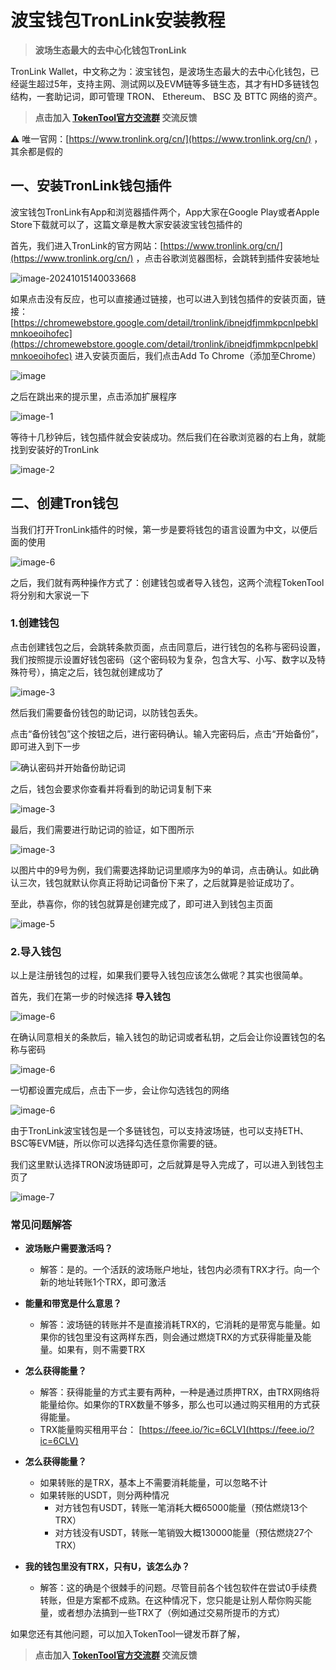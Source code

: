 

# 波宝钱包TronLink安装教程

> **波场生态最大的去中心化钱包TronLink**

TronLink Wallet，中文称之为：波宝钱包，是波场生态最大的去中心化钱包，已经诞生超过5年，支持主网、测试网以及EVM链等多链生态，其才有HD多链钱包结构，一套助记词，即可管理 TRON、 Ethereum、 BSC 及 BTTC 网络的资产。

> **点击加入 [TokenTool官方交流群](https://t.me/tokentool_app) 交流反馈**

⚠️ 唯一官网：[https://www.tronlink.org/cn/](https://www.tronlink.org/cn/) ，其余都是假的



## 一、安装TronLink钱包插件

波宝钱包TronLink有App和浏览器插件两个，App大家在Google Play或者Apple Store下载就可以了，这篇文章是教大家安装波宝钱包插件的

首先，我们进入TronLink的官方网站：[https://www.tronlink.org/cn/](https://www.tronlink.org/cn/) ，点击谷歌浏览器图标，会跳转到插件安装地址

![image-20241015140033668](../.gitbook/assets/tron/image-20241015140033668.png)

如果点击没有反应，也可以直接通过链接，也可以进入到钱包插件的安装页面，链接：[https://chromewebstore.google.com/detail/tronlink/ibnejdfjmmkpcnlpebklmnkoeoihofec](https://chromewebstore.google.com/detail/tronlink/ibnejdfjmmkpcnlpebklmnkoeoihofec)  进入安装页面后，我们点击Add To Chrome（添加至Chrome）



![image](../.gitbook/assets/tron/image.png)



之后在跳出来的提示里，点击添加扩展程序



![image-1](../.gitbook/assets/tron/image-1.png)

等待十几秒钟后，钱包插件就会安装成功。然后我们在谷歌浏览器的右上角，就能找到安装好的TronLink

![image-2](../.gitbook/assets/tron/image-2.png)



## 二、创建Tron钱包

当我们打开TronLink插件的时候，第一步是要将钱包的语言设置为中文，以便后面的使用

![image-6](../.gitbook/assets/tron/image.avif.png)

之后，我们就有两种操作方式了：创建钱包或者导入钱包，这两个流程TokenTool将分别和大家说一下

###  1.创建钱包

点击创建钱包之后，会跳转条款页面，点击同意后，进行钱包的名称与密码设置，我们按照提示设置好钱包密码（这个密码较为复杂，包含大写、小写、数字以及特殊符号），搞定之后，钱包就创建成功了

![image-3](../.gitbook/assets/tron/image-3.png)

然后我们需要备份钱包的助记词，以防钱包丢失。

点击“备份钱包”这个按钮之后，进行密码确认。输入完密码后，点击“开始备份”，即可进入到下一步



![确认密码并开始备份助记词](../.gitbook/assets/tron/image-1.avif.png)

之后，钱包会要求你查看并将看到的助记词复制下来

![image-3](../.gitbook/assets/tron/image-2.avif.png)

最后，我们需要进行助记词的验证，如下图所示

![image-3](../.gitbook/assets/tron/image-4.png)

以图片中的9号为例，我们需要选择助记词里顺序为9的单词，点击确认。如此确认三次，钱包就默认你真正将助记词备份下来了，之后就算是验证成功了。

至此，恭喜你，你的钱包就算是创建完成了，即可进入到钱包主页面

![image-5](../.gitbook/assets/tron/image-5.png)

### 2.导入钱包

以上是注册钱包的过程，如果我们要导入钱包应该怎么做呢？其实也很简单。

首先，我们在第一步的时候选择 **导入钱包**

![image-6](../.gitbook/assets/tron/image-6.png)

在确认同意相关的条款后，输入钱包的助记词或者私钥，之后会让你设置钱包的名称与密码

![image-6](../.gitbook/assets/tron/image-3.avif.png)

一切都设置完成后，点击下一步，会让你勾选钱包的网络

![image-6](../.gitbook/assets/tron/image-4.avif.png)

由于TronLink波宝钱包是一个多链钱包，可以支持波场链，也可以支持ETH、BSC等EVM链，所以你可以选择勾选任意你需要的链。

我们这里默认选择TRON波场链即可，之后就算是导入完成了，可以进入到钱包主页了

![image-7](../.gitbook/assets/tron/image-7.png)

### 常见问题解答

- **波场账户需要激活吗？**
  - 解答：是的。一个活跃的波场账户地址，钱包内必须有TRX才行。向一个新的地址转账1个TRX，即可激活

- **能量和带宽是什么意思？**
  - 解答：波场链的转账并不是直接消耗TRX的，它消耗的是带宽与能量。如果你的钱包里没有这两样东西，则会通过燃烧TRX的方式获得能量及能量。如果有，则不需要TRX

- **怎么获得能量？**
	- 解答：获得能量的方式主要有两种，一种是通过质押TRX，由TRX网络将能量给你。如果你的TRX数量不够多，那么也可以通过购买租用的方式获得能量。
	- TRX能量购买租用平台： [https://feee.io/?ic=6CLV](https://feee.io/?ic=6CLV)

- **怎么获得能量？**
  - 如果转账的是TRX，基本上不需要消耗能量，可以忽略不计
  - 如果转账的USDT，则分两种情况
    - 对方钱包有USDT，转账一笔消耗大概65000能量（预估燃烧13个TRX）
    - 对方钱没有USDT，转账一笔销毁大概130000能量（预估燃烧27个TRX）

- **我的钱包里没有TRX，只有U，该怎么办？**
  - 解答：这的确是个很棘手的问题。尽管目前各个钱包软件在尝试0手续费转账，但是方案都不成熟。在这种情况下，您只能是让别人帮你购买能量，或者想办法搞到一些TRX了（例如通过交易所提币的方式）

如果您还有其他问题，可以加入TokenTool一键发币群了解，

> **点击加入 [TokenTool官方交流群](https://t.me/tokentool_app) 交流反馈**